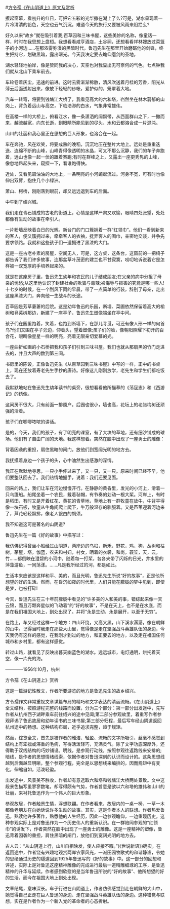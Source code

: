 #[方令孺《在山阴道上》原文及赏析](https://www.vrrw.net/wx/9050.html)

撩起窗幕，看初升的红日，可把它五彩的光华撒在湖上了么?可是，湖水呈现着一片冷清清的铅色，天空也云气沉沉。难道今天的旅行又要被风雨来阻拦么?

好久以来“故乡”就在吸引着我;百草园和三味书屋，这些美妙的名称，像童话一样，时时在我思想上盘桓。我想看看咸亨酒店，土谷祠，还想看看祥林嫂放过菜篮子的小河边……在那浓雾弥漫的黑暗时代，鲁迅先生在那里开始磨砺他的剑锋，终生把持它，划破黑暗，露出曙光。今天我决定要去瞻仰磨剑的圣地。

湖水轻轻地拍岸，像是赞同我的决心，天空也对我显出无可奈何的气色。七点钟我们就从北山下乘车前去。

车轮卷着灰尘，迅速的前进。这时云雾渐渐稀散，清风吹送着月桂的芳香，阳光从薄云后面透射出来，像放下轻轻的纱帐，爱护似的，笼罩着大地。

汽车一转弯，将要到钱塘江大桥了，我看见高大的六和塔，岿然坐在林木蓊郁的山岗上，背负着远山与高空，下临浩渺的白水，气象非常雄伟。

在高楼一样的大桥上，俯看江水，像一条潇洒的阔飘带，从西面群山之下，一撇而来，越流越宽，向东长逝，到眼睛所能见到的尽头，水和云都溶合成一片混沌。



山川的壮丽和我心里正在思想的巨人形象，也溶合在一起。

车在奔驰，风在欢笑，将要成熟的晚稻，沉沉地压在整片大地上。远处是重重迭迭、连绵不断的山峰，山峰青得像透明的水晶，可又不那么沉静，我们的车子奔跑着，远山也像一起一伏的跟着赛跑;有时在群峰之上，又露出一座更秀隽的山峰，像忽地昂起头来，窥探一下，看谁跑得快。

近处，又看见碧油油的大地上，一条明亮的小河蜿蜒流过。河身不宽，可有时也像伸出双臂，抱住几个小绿洲。

萧山、柯桥，刚刚落到眼前，却又远远退到车的后面。

中午到了绍兴城。

我们走在青石铺成的古老的街道上，心情是这样严肃又欢愉，眼睛四处张望，处处都像有生动的故事在牵引人。

一片粉墙反映着白日的光辉。新台门的门口簇拥着一群“红领巾”。他们一看到新来的客人，便又簇拥过来，牵牵客人的衣袖，抚弄客人的围巾，亲密地交谈，并争先要求领路。我就和这些孩子们一道拥进了黑漆的大门。

这是一座古老朴素的房屋，空阒无人，可是，这方桌，这条台，这窗前的一把椅子都告诉了我们许多故事，连那盆草叶茂密的建兰也不甘寂寞，唠叨地诉说着它是怎样被一双宽厚的手培养起来的。

就是在这座房子里，鲁迅先生幼年和农民的儿子结成朋友;在父亲的病中分担了母亲的忧愁;从这里他认识了封建社会的欺骗与毒辣;被侮辱与损害的究竟是哪一些人!十七岁的时候，在一个刮风下雨的早晨，带了一点简单的行装，辞别了母亲，走出这座黑漆大门，奔向他一生战斗的长途。

百草园是芳草萋萋的后院。这是幼年鲁迅的乐园，断墙、菜圃依然保留着高大的榆树和皂荚树那边，新建了一座亭子，鲁迅先生塑像端坐在亭中间。

孩子们在园里跑着，笑着，也跑到断墙下，在那儿寻觅，可还有像人形一样的何首乌?他们又围在亭子旁边，仰着头，望着塑像;孩子们的脸，像朝阳照耀下初开的百合花，眼睛像星星一样的明亮，亮着无限亲切爱慕的光。

一座曲折如画的小石桥把我和孩子们引到三味书屋。我们也就从那扇黑的竹门走进去的，并且大声的数到第三间。

书房里的陈设，正像鲁迅先生《从百草园到三味书屋》中写的一样，正中的书桌上，现在还放着寿老先生手抄的唐诗。好像这儿刚刚放学，老先生和学生们都吃饭去了。

我默默地站在鲁迅先生幼年读书的桌旁，很想看看他所描摹的《荡寇志》和《西游记》的绣像。

这间房不很大，只有前面一排窗户。后园也很小，墙也高，花坛上的老腊梅树还顽强的活着。

孩子们在唧唧哝哝的讲话。

是的，今天，我们的孩子，有了明亮的课室，有了大块的草地，还有细沙铺成的球场。他们有了自由广阔的天地。我这样想着。突然在脑中出现了一座勇士的雕像：

背着因袭的重担，肩住黑暗的闸门，放他们到宽阔光明的地方去。

我抚摸着身边一个孩子的头，心中油然生出感激的深情。

我正在默默地寻思，一只小手伸过来了，又一只，又一只。原来时间已经不早，他们要整队回去了。我们热情地握手，说着：我们还要见面。

回来的路上，我们让车在河边慢慢开行。在静静的黄昏里，发光的小河上，滑着一只乌篷船。船尾坐着一个农民，戴着毡帽，有节奏的划动一根大桨。河岸上，有时是稻田，有时又是开着红花、黄花的青草地，草地上有一群牧童在放牛，牛背平得像一块石板，牧童从牛角间爬上爬下，牛万般温存的驯服着。又是芦苇迎着河边来了，芦花轻轻飘拂，像老人银白的胡须。

我不知道这可是著名的山阴道?

鲁迅先生在一篇《好的故事》中描写过：

我仿佛记得曾坐小船经过山阴道，两岸边的乌桕，新禾，野花，鸡，狗，丛树和枯树，茅屋，塔，伽蓝，农夫和村妇，村女，晒着的衣裳，和尚，蓑笠，天，云，竹……都倒映在澄碧的小河中，随着每一打桨，各各夹带了闪烁的日光，井水里的萍藻游鱼，一同荡漾。……凡是我所经过的河，都是如此。

生活本来应该是这样和平、美的，而且光明，鲁迅先生所说“好的故事”，正是他所想望的好的生活。然而，在昏沉如夜的时代里，人们只能在朦胧的梦中见到，即使是梦，也被打碎!

今天，鲁迅先生在三十年前朦胧中看见的“许多美的人和美的事，错综起来像一天云锦，而且万颗奔星似的飞动着”的“好的故事”，不是在天上，也不是在水底，而是在我们祖国大地上，到处出现了。并将“永是生动，永是展开，以至于无穷”。

在路上，车又经过这样一个地方：四山环绕，又高又黑，山下溪水潺潺，像在朝鲜的山中。记得当时我走在那些大山里，觉得像是走在坚强战斗英雄队伍的身边，今天我仍有这样的感觉，在我刚才到过的地方，和正要去的地方，以及走在祖国任何城市和乡村里，都有这样感觉。

转过山路，就看见了反映出暮天幽蓝色的湖水。远远城市，电灯通明，烘托着天空，像一片光的海。

————1956年10月，杭州

方令孺《在山阴道上》赏析

这是一篇游记性散文，作者所要游览的地方是鲁迅先生的故乡绍兴。

方令孺作文非常重视文章谋篇布局的精巧和文字表达的清丽流畅。《在山阴道上》全文结构，按照游程完整的线路而设置，分为三个部分：第一部分出发途中，先写作者从杭州西子湖畔乘车前往绍兴的途中见闻;第二部分参观故里，着重写作者参观拜谒了鲁迅故居和幼年读书的三味书屋;第三部分归程，最后写车经山阴道返回杭州途中的畅想。这种结构布局，近乎追求完整，趋于规矩。

然而，综览全文，首先是被作者的雅洁、轻盈、流畅的文字所吸引，丝毫不感觉到结构上有笨拙或滞重的毛病，写得活泼轻巧，充满灵气。除了文字功底深厚外，还得助于双线结构的巧妙铺设。明线，是参观行动线，按照参观往返路线来安排的;暗线，是作者的思想情绪线索，依据作者对鲁迅深刻的认识而设计的。这条思想线越到后面越显明晰，整个参观行程，完全是以思想线来编排的，因而规矩中有变化，伸缩自如，活泼轻盈。

出发途中，风景美不胜收，作者却有意选取六和塔和钱塘江大桥两处景致。文中这段景色描写虽寥寥数笔，却写得颇有气势，作者旨意是欲以六和塔的雄伟和山川的壮丽，来衬托鲁迅作为一个伟人的巨大形象。

参观故居，作者触景生情，浮想联翩。在作者看来，故居内的一桌一椅、一草一木都像老朋友在向她诉说许多生动的故事。其实，这是作者本人的联想。作者热爱鲁迅，熟读他许多著作，熟悉他的人生经历，因此一边参观瞻仰，一边重现历史。这种参观实际上是对鲁迅作为一个历史伟人的重新认识。在一群陪同参观的“红领巾”的诱发下，作者突然在脑中出现了一座勇士的雕像。这是一座精神的塑像，鲁迅背着因袭的重担，肩住黑暗的闸门，放他们到宽阔光明的地方去。

古人云：“从山阴道上行，山川自相映发，使人应接不暇。”(《世说新语》)确实，在返回途中，作者饶有兴趣地观赏两岸农家风光，一派田园牧歌式的和谐静谧，令她的思绪通过历史的隧道回到1925年鲁迅写的《好的故事》中。这一部分的回想和评述，实际上是对鲁迅这座精神雕像的完成进行最后一道精雕细琢的工序，是鲁迅精神的升华与延续。作者感到欣慰的是当年鲁迅所说的“好的故事”、他所想望的好的生活，而今在祖国大地上到处出现。

文章结尾，意味深长。车子行进在山阴道上，作者仿佛感觉到走在朝鲜的大山中，她觉得自己正走在巨人鲁迅的身边、走在坚强战斗英雄队伍的身边。这种错觉与联想，实在是作者作为一个新入党的革命者的心态折射。


